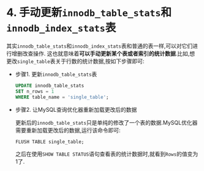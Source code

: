 # 4. 手动更新`innodb_table_stats`和`innodb_index_stats`表

其实`innodb_table_stats`和`innodb_index_stats`表和普通的表一样,可以对它们进行增删改查操作.
这也就意味着**可以手动更新某个表或者索引的统计数据**.比如,想更改`single_table`表关于行数的统计数据,按如下步骤即可:

- 步骤1. 更新`innodb_table_stats`表

    ```sql
    UPDATE innodb_table_stats 
    SET n_rows = 1
    WHERE table_name = 'single_table';
    ```
  
- 步骤2. 让MySQL查询优化器重新加载更改后的数据

    更新后的`innodb_table_stats`只是单纯的修改了一个表的数据.MySQL优化器需要重新加载更改后的数据,运行该命令即可:
    
    ```
    FLUSH TABLE single_table;
    ```

  之后在使用`SHOW TABLE STATUS`语句查看表的统计数据时,就看到`Rows`的值变为1了.
